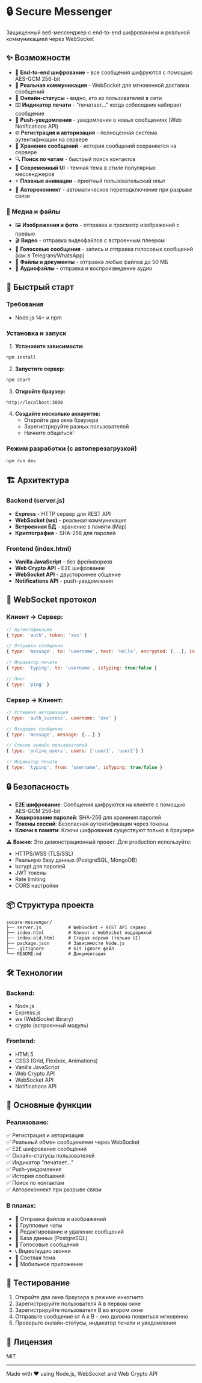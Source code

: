 # 🔒 Secure Messenger

Защищенный веб-мессенджер с end-to-end шифрованием и реальной коммуникацией через WebSocket

## ✨ Возможности

- 🔐 **End-to-end шифрование** - все сообщения шифруются с помощью AES-GCM 256-bit
- 💬 **Реальная коммуникация** - WebSocket для мгновенной доставки сообщений
- 👥 **Онлайн-статусы** - видно, кто из пользователей в сети
- ⌨️ **Индикатор печати** - "печатает..." когда собеседник набирает сообщение
- 🔔 **Push-уведомления** - уведомления о новых сообщениях (Web Notifications API)
- 🌐 **Регистрация и авторизация** - полноценная система аутентификации на сервере
- 💾 **Хранение сообщений** - история сообщений сохраняется на сервере
- 🔍 **Поиск по чатам** - быстрый поиск контактов
- 🎨 **Современный UI** - темная тема в стиле популярных мессенджеров
- ⚡ **Плавные анимации** - приятный пользовательский опыт
- 🔄 **Автореконнект** - автоматическое переподключение при разрыве связи

### 📎 Медиа и файлы
- 🖼️ **Изображения и фото** - отправка и просмотр изображений с превью
- 🎬 **Видео** - отправка видеофайлов с встроенным плеером
- 🎤 **Голосовые сообщения** - запись и отправка голосовых сообщений (как в Telegram/WhatsApp)
- 📄 **Файлы и документы** - отправка любых файлов до 50 МБ
- 🎵 **Аудиофайлы** - отправка и воспроизведение аудио

## 🚀 Быстрый старт

### Требования
- Node.js 14+ и npm

### Установка и запуск

1. **Установите зависимости:**
```bash
npm install
```

2. **Запустите сервер:**
```bash
npm start
```

3. **Откройте браузер:**
```
http://localhost:3000
```

4. **Создайте несколько аккаунтов:**
   - Откройте два окна браузера
   - Зарегистрируйте разных пользователей
   - Начните общаться!

### Режим разработки (с автоперезагрузкой)
```bash
npm run dev
```

## 🏗️ Архитектура

### Backend (server.js)
- **Express** - HTTP сервер для REST API
- **WebSocket (ws)** - реальная коммуникация
- **Встроенная БД** - хранение в памяти (Map)
- **Криптография** - SHA-256 для паролей

### Frontend (index.html)
- **Vanilla JavaScript** - без фреймворков
- **Web Crypto API** - E2E шифрование
- **WebSocket API** - двустороннее общение
- **Notifications API** - push-уведомления

## 📡 WebSocket протокол

### Клиент → Сервер:
```javascript
// Аутентификация
{ type: 'auth', token: 'xxx' }

// Отправка сообщения
{ type: 'message', to: 'username', text: 'Hello', encrypted: [...], iv: [...] }

// Индикатор печати
{ type: 'typing', to: 'username', isTyping: true/false }

// Пинг
{ type: 'ping' }
```

### Сервер → Клиент:
```javascript
// Успешная авторизация
{ type: 'auth_success', username: 'xxx' }

// Входящее сообщение
{ type: 'message', message: {...} }

// Список онлайн пользователей
{ type: 'online_users', users: ['user1', 'user2'] }

// Индикатор печати
{ type: 'typing', from: 'username', isTyping: true/false }
```

## 🔒 Безопасность

- **E2E шифрование**: Сообщения шифруются на клиенте с помощью AES-GCM 256-bit
- **Хеширование паролей**: SHA-256 для хранения паролей
- **Токены сессий**: Безопасная аутентификация через токены
- **Ключи в памяти**: Ключи шифрования существуют только в браузере

⚠️ **Важно**: Это демонстрационный проект. Для production используйте:
- HTTPS/WSS (TLS/SSL)
- Реальную базу данных (PostgreSQL, MongoDB)
- bcrypt для паролей
- JWT токены
- Rate limiting
- CORS настройки

## 📦 Структура проекта

```
secure-messenger/
├── server.js          # WebSocket + REST API сервер
├── index.html         # Клиент с WebSocket поддержкой
├── index-old.html     # Старая версия (только UI)
├── package.json       # Зависимости Node.js
├── .gitignore         # Git ignore файл
└── README.md          # Документация
```

## 🛠️ Технологии

### Backend:
- Node.js
- Express.js
- ws (WebSocket library)
- crypto (встроенный модуль)

### Frontend:
- HTML5
- CSS3 (Grid, Flexbox, Animations)
- Vanilla JavaScript
- Web Crypto API
- WebSocket API
- Notifications API

## 🎯 Основные функции

### Реализовано:
✅ Регистрация и авторизация  
✅ Реальный обмен сообщениями через WebSocket  
✅ E2E шифрование сообщений  
✅ Онлайн-статусы пользователей  
✅ Индикатор "печатает..."  
✅ Push-уведомления  
✅ История сообщений  
✅ Поиск по контактам  
✅ Автореконнект при разрыве связи  

### В планах:
- 📁 Отправка файлов и изображений
- 👥 Групповые чаты
- 📝 Редактирование и удаление сообщений
- 💾 База данных (PostgreSQL)
- 🎤 Голосовые сообщения
- 📞 Видео/аудио звонки
- 🌈 Светлая тема
- 📱 Мобильное приложение

## 🧪 Тестирование

1. Откройте два окна браузера в режиме инкогнито
2. Зарегистрируйте пользователя A в первом окне
3. Зарегистрируйте пользователя B во втором окне
4. Отправьте сообщение от A к B - оно должно появиться мгновенно
5. Проверьте онлайн-статусы, индикатор печати и уведомления

## 📝 Лицензия

MIT

---

Made with ❤️ using Node.js, WebSocket and Web Crypto API

